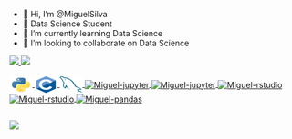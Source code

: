 
- 👋 Hi, I’m @MiguelSilva
- 👀 Data Science Student
- 🌱 I’m currently learning Data Science
- 💞️ I’m looking to collaborate on Data Science

<div>
  <a href="https://github.com/MiguelSilva25">
  <img height="180em" src="https://github-readme-stats.vercel.app/api?username=MiguelSilva25&show_icons=true&theme=dark&include_all_commits=true&count_private=true"/>
  <img height="180em" src="https://github-readme-stats.vercel.app/api/top-langs/?username=MiguelSilva25&layout=compact&langs_count=7&theme=dark"/>
</div>
  
  <div style="display: inline_block"><br>
  <img align="center" alt="Miguel-Python" height="30" width="40" src="https://raw.githubusercontent.com/devicons/devicon/master/icons/python/python-original.svg">
  <img align="center" alt="Miguel-C" height="30" width="40" src="https://raw.githubusercontent.com/devicons/devicon/master/icons/c/c-original.svg">
  <img align="center" alt="Miguel-mysql" height="30" width="40" src="https://raw.githubusercontent.com/devicons/devicon/master/icons/mysql/mysql-original.svg">
  <img align="center" alt="Miguel-jupyter" height="30" width="40" src="https://cdn.jsdelivr.net/gh/devicons/devicon/icons/jupyter/jupyter-original-wordmark.svg">
  <img align="center" alt="Miguel-jupyter" height="30" width="40" src="https://cdn.jsdelivr.net/gh/devicons/devicon/icons/linux/linux-original.svg">  
  <img Align="center" alt="Miguel-rstudio" height="30" width="40" src="https://cdn.jsdelivr.net/gh/devicons/devicon/icons/rstudio/rstudio-original.svg" />
</div>
  <img Align="center" alt="Miguel-rstudio" height="30" width="40" src="https://cdn.jsdelivr.net/gh/devicons/devicon/icons/rstudio/rstudio-original.svg" />
</div>
 <img Align="center" alt="Miguel-pandas" height="30" width="40" src="https://cdn.jsdelivr.net/gh/devicons/devicon/icons/pandas/pandas-original.svg" />
  
##
  
<div>
  <a href="https://www.linkedin.com/in/miguelsilva-1584b117b" target="_blank"><img src="https://img.shields.io/badge/-LinkedIn-%230077B5?style=for-the-badge&logo=linkedin&logoColor=white" target="_blank"></a>
  
  
</div>
  

